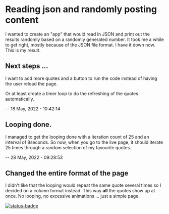 # Reading json and randomly posting content

I wanted to create an "app" that would read in JSON and print out the results randomly based on a randomly generated number. It took me a while to get right, mostly because of the JSON file format. I have it down now. This is my result.

## Next steps ...

I want to add more quotes and a button to run the code instead of having the user reload the page. 

Or at least create a timer loop to do the refreshing of the quotes automatically.

--  18 May, 2022 - 10:42:14

## Looping done.

I managed to get the looping done with a iteration count of 25 and an interval of 8seconds. So now, when you go to the live page, it should iterate 25 times through a random selection of my favourite quotes.

-- 28 May, 2022 - 09:28:53

## Changed the entire format of the page

I didn't like that the looping would repeat the same quote several times so I decided on a column format instead. This way **all** the quotes show up at once. No looping, no excessive animations ... just a simple page.

[![status-badge](https://ci.fyrfli.dev/api/badges/fyrfli/jsquotes/status.svg)](https://ci.fyrfli.dev/fyrfli/jsquotes)
